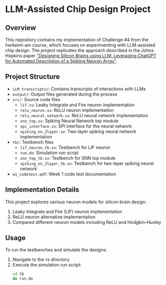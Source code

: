 # LLM-Assisted Chip Design Project

## Overview
This repository contains my implementation of Challenge #4 from the hw4aiml-am course, which focuses on experimenting with LLM-assisted chip design. The project replicates the approach described in the Johns Hopkins paper ["Designing Silicon Brains using LLM: Leveraging ChatGPT for Automated Description of a Spiking Neuron Array"](https://arxiv.org/abs/2402.10920).

## Project Structure
- `LLM_transcripts/`: Contains transcripts of interactions with LLMs
- `output/`: Output files generated during the process
- `src/`: Source code files
  - `lif.sv`: Leaky Integrate and Fire neuron implementation
  - `relu_neuron.sv`: ReLU neuron implementation
  - `relu_neural_network.sv`: ReLU neural network implementation
  - `snn_top.sv`: Spiking Neural Network top module
  - `spi_interface.sv`: SPI interface for the neural network
  - `spiking_nn_2layer.sv`: Two-layer spiking neural network implementation
- `tb/`: Testbench files
  - `lif_neuron_tb.sv`: Testbench for LIF neuron
  - `run.do`: Simulation run script
  - `snn_top_tb.sv`: Testbench for SNN top module
  - `spiking_nn_2layer_tb.sv`: Testbench for two-layer spiking neural network
- `w1_codetest.pdf`: Week 1 code test documentation

## Implementation Details
This project explores various neuron models for silicon brain design:
1. Leaky Integrate and Fire (LIF) neuron implementation
2. ReLU neuron alternative implementation
3. Compared different neuron models including ReLU and Hodgkin–Huxley

## Usage
To run the testbenches and simulate the designs:

1. Navigate to the `tb` directory
2. Execute the simulation run script:
   ```bash
   cd tb
   do run.do
   ```

